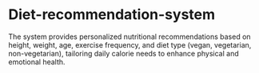 # Diet-recommendation-system
The system provides personalized nutritional recommendations based on height, weight, age, exercise frequency, and diet type (vegan, vegetarian, non-vegetarian), tailoring daily calorie needs to enhance physical and emotional health.
